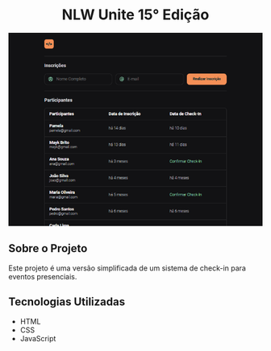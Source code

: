 <h1 align="center">NLW Unite 15° Edição</h1>

<p align="center">
  <img src="preview.png" alt="Preview">
</p>

## Sobre o Projeto
Este projeto é uma versão simplificada de um sistema de check-in para eventos presenciais.

## Tecnologias Utilizadas
- HTML
- CSS
- JavaScript
